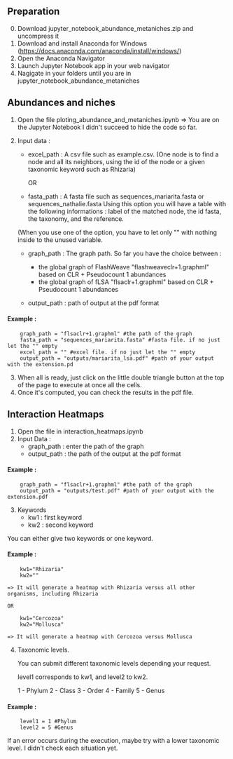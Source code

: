 ## Preparation

0) Download jupyter_notebook_abundance_metaniches.zip and uncompress it
1) Download and install Anaconda for Windows (https://docs.anaconda.com/anaconda/install/windows/)
2) Open the Anaconda Navigator
3) Launch Jupyter Notebook app in your web navigator
4) Nagigate in your folders until you are in jupyter_notebook_abundance_metaniches

## Abundances and niches 

1) Open the file ploting_abundance_and_metaniches.ipynb
=> You are on the Jupyter Notebook
I didn't succeed to hide the code so far. 
2) Input data :
	- excel_path : A csv file such as example.csv.
		(One node is to find a node and all its neighbors, using the id of the node or a given taxonomic keyword such as Rhizaria)
		
		OR
		
	- fasta_path : A fasta file such as sequences_mariarita.fasta or sequences_nathalie.fasta 
		Using this option you will have a table with the following informations : label of the matched node, the id fasta, the taxonomy, and the reference. 
	
	(When you use one of the option, you have to let only "" with nothing inside to the unused variable. 
	
	- graph_path : The graph path. So far you have the choice between :
		- the global graph of FlashWeave "flashweaveclr+1.graphml" based on CLR + Pseudocount 1 abundances
		- the global graph of fLSA "flsaclr+1.graphml" based on CLR + Pseudocount 1 abundances
		
	- output_path : path of output at the pdf format
	
#### Example :
		graph_path = "flsaclr+1.graphml" #the path of the graph
		fasta_path = "sequences_mariarita.fasta" #fasta file. if no just let the "" empty
		excel_path = "" #excel file. if no just let the "" empty
		output_path = "outputs/mariarita_lsa.pdf" #path of your output with the extension.pd
	
	
3) When all is ready, just click on the little double triangle button at the top of the page to execute at once all the cells.
4) Once it's computed, you can check the results in the pdf file. 

## Interaction Heatmaps

1) Open the file in interaction_heatmaps.ipynb
2) Input Data :
	- graph_path : enter the path of the graph
	- output_path : the path of the output at the pdf format
	
#### Example :
		graph_path = "flsaclr+1.graphml" #the path of the graph
		output_path = "outputs/test.pdf" #path of your output with the extension.pdf
	
3) Keywords
	- kw1 : first keyword 
	- kw2 : second keyword
	
You can either give two keywords or one keyword. 

#### Example : 
		kw1="Rhizaria"
		kw2=""
	
	=> It will generate a heatmap with Rhizaria versus all other organisms, including Rhizaria
		
	OR

		kw1="Cercozoa"
		kw2="Mollusca"
		
	=> It will generate a heatmap with Cercozoa versus Mollusca
	
4) Taxonomic levels.

	You can submit different taxonomic levels depending your request.
	
	level1 corresponds to kw1, and level2 to kw2.
	
	1 - Phylum
	2 - Class
	3 - Order
	4 - Family
	5 - Genus
	
#### Example :

		level1 = 1 #Phylum
		level2 = 5 #Genus 

If an error occurs during the execution, maybe try with a lower taxonomic level. I didn't check each situation yet. 
		



